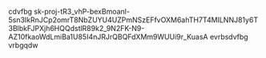 cdvfbg
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
evrbsdvfbg
vrbgqdw

